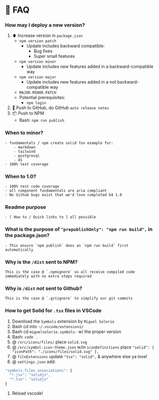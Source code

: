 # 💖 FAQ
### How may I deploy a new version?
1. ⬆️ Increase version in `package.json`
    - `npm version patch`
        - Update includes backward compatible:
            - Bug fixes
            - Super small features
    - `npm version minor`
        - Update includes new features added in a backward-compatible way
    - `npm version major`
        - Update includes new features added in a not backward-compatible way
    - `MAJOR.MINOR.PATCH`
    - Potential prerequisites:
        - `npm login`
1. 🚀 Push to GitHub, do GitHub `auto release notes`
1. 📦 Push  to NPM
    - Bash: `npm run publish`
### When to minor?
    - fundamentals / npm create solid fun example for:
        - markdown
        - tailwind
        - postgresql
        - d1
    - 100% test coverage
### When to 1.0?
    - 100% test code coverage
    - all component fundamentals are aria compliant
    - No Github bugs exist that we'd love completed b4 1.0
### Readme purpose
    - [ How to / Quick links to ] all possible
### What is the purpose of `"prepublishOnly": "npm run build",` in the package.json?
    - This ensure `npm publish` does an `npm run build` first automatically
### Why is the `/dist` sent to NPM?
    This is the case @ `.npmignore` so all receive compiled code immediately with no extra steps required
### Why is `/dist` not sent to Github?
    This is the case @ `.gitignore` to simplify our git commits
### How to get Solid for `.tsx` files in VSCode
1. Download the `Symbols` extension by `Miguel Solorio`
1. Bash cd into `~/.vscode/extensions/`
1. Bash cd `miguelsolorio.symbols-` w/ the proper version
1. Bash: `code .`
1. @ `/src/icons/files/` place `solid.svg`
1. @ `/src/symbol-icon-theme.json` w/in `iconDefinitions` place `"solid": { "iconPath": "./icons/files/solid.svg" },`
1. @ `fileExtensions` update `"tsx": "solid",` & anywhere else ya love!
1. @ `settings.json` add:
```js
"symbols.files.associations": {
  "*.jsx": "solidjs",
  "*.tsx": "solidjs"
}
```
1. Reload vscode!